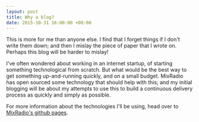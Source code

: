 ```yaml
---
layout: post
title: Why a blog?
date: 2015-10-31 16:00:00 +00:00
---
```


This is more for me than anyone else. I find that I forget things if I don't write them down; and then I mislay the piece
of paper that I wrote on. Perhaps this blog will be harder to mislay!

I've often wondered about working in an internet startup, of starting something technological from scratch. But what would be the best
way to get something up-and-running quickly, and on a small budget. MixRadio has open sourced some technology
that should help with this; and my initial blogging will be about my attempts to use this to build a continuous delivery 
process as quickly and simply as possible.

For more information about the technologies I'll be using, head over to [MixRadio's github pages](https://github.com/mixradio).
